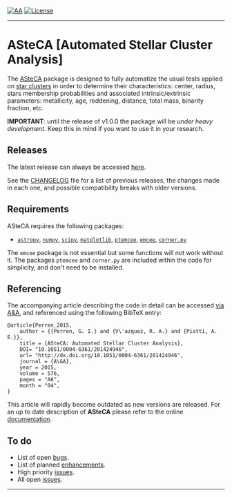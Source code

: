 [![AA](https://img.shields.io/badge/A%26A-576--A6,%202015-yellowgreen.svg)][12]
[![License](https://img.shields.io/badge/license-GPLv3-red.svg)][13]
________________________________________________________________________________


# ASteCA [Automated Stellar Cluster Analysis]

The [ASteCA][1] package is designed to fully automatize the usual tests
applied on [star clusters][2] in order to determine their characteristics:
center, radius, stars membership probabilities and associated
intrinsic/extrinsic parameters: metallicity, age, reddening, distance, total
mass, binarity fraction, etc.

**IMPORTANT**: until the release of v1.0.0 the package will be *under heavy
development*. Keep this in mind if you want to use it in your research.


## Releases

The latest release can always be accessed [here][5].

See the [CHANGELOG][6] file for a list of previous releases, the changes
made in each one, and possible compatibility breaks with older versions.


## Requirements

ASteCA requires the following packages:

* [`astropy`][14], [`numpy`][15], [`scipy`][16], [`matplotlib`][17], [`ptemcee`][18], [`emcee`][19], [`corner.py`][20]

The `emcee` package is not essential but some functions will not work without it. The packages `ptemcee` and `corner.py` are included within the code for simplicity, and don't need to be installed.



## Referencing

The accompanying article describing the code in detail can be accessed
[via A&A][7], and referenced using the following BibTeX entry:

````
@article{Perren_2015,
    author = {{Perren, G. I.} and {V\'azquez, R. A.} and {Piatti, A. E.}},
    title = {ASteCA: Automated Stellar Cluster Analysis},
    DOI= "10.1051/0004-6361/201424946",
    url= "http://dx.doi.org/10.1051/0004-6361/201424946",
    journal = {A\&A},
    year = 2015,
    volume = 576,
    pages = "A6",
    month = "04",
}
````

This article will rapidly become outdated as new versions are released. For an
up to date description of **ASteCA** please refer to the online
[documentation][4].


## To do

* List of open [bugs][8].
* List of planned [enhancements][9].
* High priority [issues][10].
* All open [issues][11].

________________________________________________________________________________
[1]: http://asteca.github.io
[2]: https://en.wikipedia.org/wiki/Star_cluster
[4]: http://asteca.rtfd.org/
[5]: https://github.com/asteca/asteca/releases/latest
[6]: https://github.com/asteca/ASteCA/blob/master/CHANGELOG.md
[7]: http://www.aanda.org/articles/aa/abs/2015/04/aa24946-14/aa24946-14.html
[8]: https://github.com/asteca/asteca/issues?q=is%3Aopen+is%3Aissue+label%3Abug
[9]: https://github.com/asteca/asteca/issues?q=is%3Aopen+is%3Aissue+label%3Aenhancement
[10]: https://github.com/asteca/asteca/issues?q=is%3Aopen+is%3Aissue+label%3Ap%3Ahigh
[11]: https://github.com/asteca/asteca/issues
[12]: http://www.aanda.org/articles/aa/abs/2015/04/aa24946-14/aa24946-14.html
[13]: http://www.gnu.org/licenses/gpl-3.0.en.html
[14]: https://www.astropy.org/
[15]: https://numpy.org/
[16]: https://www.scipy.org/
[17]: https://matplotlib.org/
[18]: https://github.com/willvousden/ptemcee
[19]: https://emcee.readthedocs.io/
[20]: https://corner.readthedocs.io/
